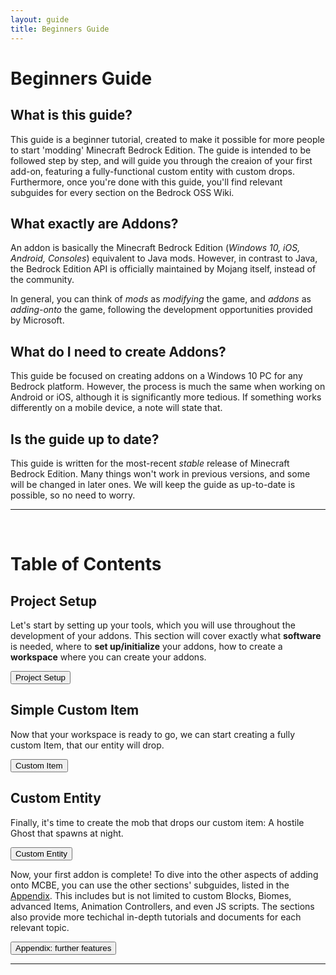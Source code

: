 ```yaml
---
layout: guide
title: Beginners Guide
---
```


# Beginners Guide

## **What is this guide?**

This guide is a beginner tutorial, created to make it possible for more people to start 'modding' Minecraft Bedrock Edition. The guide is intended to be followed step by step, and will guide you through the creaion of your first add-on, featuring a fully-functional custom entity with custom drops. Furthermore, once you're done with this guide, you'll find relevant subguides for every section on the Bedrock OSS Wiki.

## **What exactly are Addons?**

An addon is basically the Minecraft Bedrock Edition (_Windows 10, iOS, Android, Consoles_) equivalent to Java mods. However, in contrast to Java, the Bedrock Edition API is officially maintained by Mojang itself, instead of the community.

In general, you can think of _mods_ as _modifying_ the game, and _addons_ as _adding-onto_ the game, following the development opportunities provided by Microsoft.

## **What do I need to create Addons?**

This guide be focused on creating addons on a Windows 10 PC for any Bedrock platform. However, the process is much the same when working on Android or iOS, although it is significantly more tedious. If something works differently on a mobile device, a note will state that.

## **Is the guide up to date?**

This guide is written for the most-recent _stable_ release of Minecraft Bedrock Edition. Many things won't work in previous versions, and some will be changed in later ones. We will keep the guide as up-to-date is possible, so no need to worry.

---

&nbsp;

# Table of Contents

## Project Setup

Let's start by setting up your tools, which you will use throughout the development of your addons. This section will cover exactly what **software** is needed, where to **set up/initialize** your addons, how to create a **workspace** where you can create your addons.

<Button color="green">Project Setup</Button>

## Simple Custom Item

<!-- a simple introduction to addon syntax and so on-->

Now that your workspace is ready to go, we can start creating a fully custom Item, that our entity will drop.

<Button color="green">Custom Item</Button>

## Custom Entity

Finally, it's time to create the mob that drops our custom item: A hostile Ghost that spawns at night.

<Button color="green">Custom Entity</Button>

Now, your first addon is complete! To dive into the other aspects of adding onto MCBE, you can use the other sections' subguides, listed in the [Appendix](/guide/appendix.html). This includes but is not limited to custom Blocks, Biomes, advanced Items, Animation Controllers, and even JS scripts. The sections also provide more techichal in-depth tutorials and documents for each relevant topic.

<Button color="green">Appendix: further features</Button>

---
